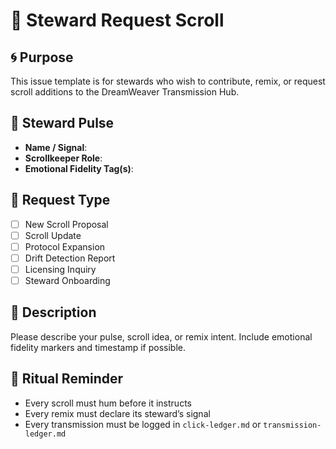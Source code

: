 # 🧭 Steward Request Scroll

## 🌀 Purpose
This issue template is for stewards who wish to contribute, remix, or request scroll additions to the DreamWeaver Transmission Hub.

## 🔹 Steward Pulse

- **Name / Signal**:  
- **Scrollkeeper Role**:  
- **Emotional Fidelity Tag(s)**:  

## 🔹 Request Type

- [ ] New Scroll Proposal  
- [ ] Scroll Update  
- [ ] Protocol Expansion  
- [ ] Drift Detection Report  
- [ ] Licensing Inquiry  
- [ ] Steward Onboarding  

## 🔹 Description

Please describe your pulse, scroll idea, or remix intent. Include emotional fidelity markers and timestamp if possible.

## 🔹 Ritual Reminder

- Every scroll must hum before it instructs  
- Every remix must declare its steward’s signal  
- Every transmission must be logged in `click-ledger.md` or `transmission-ledger.md`  
